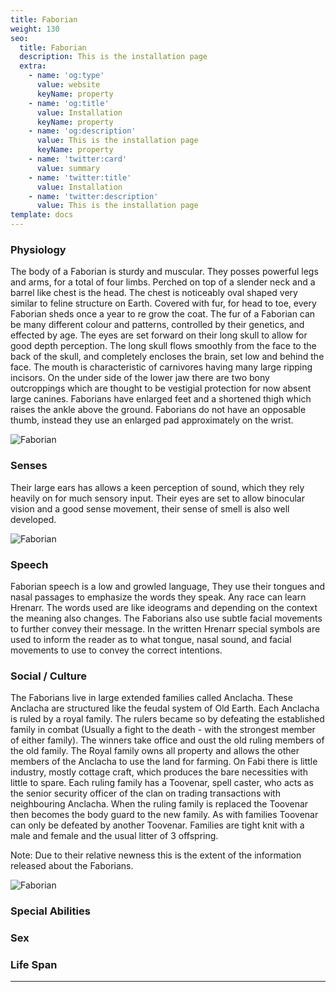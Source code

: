```yaml
---
title: Faborian
weight: 130
seo:
  title: Faborian
  description: This is the installation page
  extra:
    - name: 'og:type'
      value: website
      keyName: property
    - name: 'og:title'
      value: Installation
      keyName: property
    - name: 'og:description'
      value: This is the installation page
      keyName: property
    - name: 'twitter:card'
      value: summary
    - name: 'twitter:title'
      value: Installation
    - name: 'twitter:description'
      value: This is the installation page
template: docs
---
```


### Physiology
The body of a Faborian is sturdy and muscular. They posses powerful legs and arms, for a total of four limbs. Perched on top of a slender neck and a barrel like chest is the head. The chest is noticeably oval shaped very similar to feline structure on Earth. Covered with fur, for head to toe, every Faborian sheds once a year to re grow the coat. The fur of a Faborian can be many different colour and patterns, controlled by their genetics, and effected by age. The eyes are set forward on their long skull to allow for good depth perception. The long skull flows smoothly from the face to the back of the skull, and completely encloses the brain, set low and behind the face. The mouth is characteristic of carnivores having many large ripping incisors. On the under side of the lower jaw there are two bony outcroppings which are thought to be vestigial protection for now absent large canines.
Faborians have enlarged feet and a shortened thigh which raises the ankle above the ground. Faborians do not have an opposable thumb, instead they use an enlarged pad approximately on the wrist.

![Faborian](/images/Faborian_grey.jpg)</p>

### Senses
Their large ears has allows a keen perception of sound, which they rely heavily on for much sensory input. Their eyes are set to allow binocular vision and a good sense movement, their sense of smell is also well developed.

![Faborian](/images/Faborian_bw.jpg)</p>

### Speech
Faborian speech is a low and growled language, They use their tongues and nasal passages to emphasize the words they speak. Any race can learn Hrenarr. The words used are like ideograms and depending on the context the meaning also changes. The Faborians also use subtle facial movements to further convey their message. In the written Hrenarr special symbols are used to inform the reader as to what tongue, nasal sound, and facial movements to use to convey the correct intentions.

### Social / Culture
The Faborians live in large extended families called Anclacha. These Anclacha are structured like the feudal system of Old Earth. Each Anclacha is ruled by a royal family. The rulers became so by defeating the established family in combat (Usually a fight to the death - with the strongest member of either family). The winners take office and oust the old ruling members of the old family. The Royal family owns all property and allows the other members of the Anclacha to use the land for farming. On Fabi there is little industry, mostly cottage craft, which produces the bare necessities with little to spare.
Each ruling family has a Toovenar, spell caster, who acts as the senior security officer of the clan on trading transactions with neighbouring Anclacha. When the ruling family is replaced the Toovenar then becomes the body guard to the new family. As with families Toovenar can only be defeated by another Toovenar. Families are tight knit with a male and female and the usual litter of 3 offspring.

Note: Due to their relative newness this is the extent of the information released about the Faborians.

![Faborian](/images/FaborianAnatomical.jpg)</p>

### Special Abilities

### Sex

### Life Span

---
